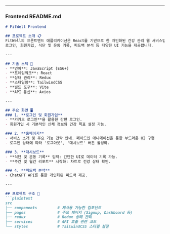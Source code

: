 
---

### **Frontend README.md**

```markdown
# FitWell Frontend

## 프로젝트 소개 📋
FitWell의 프론트엔드 애플리케이션은 React를 기반으로 한 개인화된 건강 관리 웹 서비스입니다.  
로그인, 회원가입, 식단 및 운동 기록, 피드백 분석 등 다양한 UI 기능을 제공합니다.

---

## 기술 스택 🔧
- **언어**: JavaScript (ES6+)
- **프레임워크**: React
- **상태 관리**: Redux
- **스타일링**: TailwindCSS
- **빌드 도구**: Vite
- **API 통신**: Axios

---

## 주요 화면 🖥️
### 1. **로그인 및 회원가입**
- **카카오 로그인**을 활용한 간편 로그인.  
- 회원가입 시 기본적인 신체 정보와 건강 목표 설정 가능.

### 2. **홈페이지**
- 서비스 소개 및 주요 기능 간략 안내. 페이드인 애니메이션을 통한 부드러운 UI 구현  
- 로그인 상태에 따라 '로그아웃', '대시보드' 버튼 활성화.

### 3. **대시보드**
- **식단 및 운동 기록** 입력: 간단한 UI로 데이터 기록 가능.  
- **주간 및 월간 리포트** 시각화: 차트로 건강 상태 확인.

### 4. **피드백 분석**
- ChatGPT API를 통한 개인화된 피드백 제공.

---

## 프로젝트 구조 📂
```plaintext
src
├── components         # 재사용 가능한 컴포넌트
├── pages              # 주요 페이지 (Signup, Dashboard 등)
├── redux              # Redux 상태 관리
├── services           # API 호출 관련 코드
└── styles             # TailwindCSS 스타일 설정
